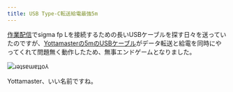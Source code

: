 ```yaml
---
title: USB Type-C転送給電最強5m
---
```

[作業配信](https://www.youtube.com/c/r7kamura)でsigma fp Lを接続するための長いUSBケーブルを探す日々を送っていたのですが、[Yottamasterの5mのUSBケーブル](https://www.amazon.co.jp/dp/B09Y1BY75P)がデータ転送と給電を同時にやってくれて問題無く動作したため、無事エンドゲームとなりました。

![](https://lh6.googleusercontent.com/UrEtlM0RKktkJNLDyvN8qkfoCo-hmYXwKPMTHInjpV-lfHfdefHLK--MrUmdGF_h8_U8g96Rhb62-ApGis4xuHgcjvlZUWHBzYsZRAKKoa0UZOzzPmEhGmIeNKV_2qh5faRw2cnwc9U1-gEs3GsisU4 "ɹǝʇsɐɯɐʇʇo⅄")

Yottamaster、いい名前ですね。
